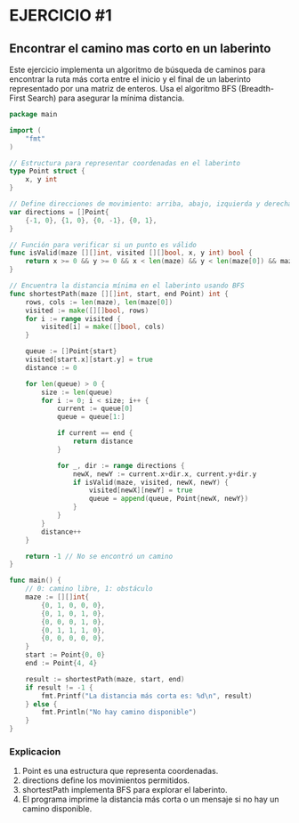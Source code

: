 # EJERCICIO #1 

## Encontrar el camino mas corto en un laberinto

Este ejercicio implementa un algoritmo de búsqueda de caminos para encontrar la ruta más corta entre el inicio y el final de un laberinto representado por una matriz de enteros. Usa el algoritmo BFS (Breadth-First Search) para asegurar la mínima distancia.

```go
package main

import (
	"fmt"
)

// Estructura para representar coordenadas en el laberinto
type Point struct {
	x, y int
}

// Define direcciones de movimiento: arriba, abajo, izquierda y derecha
var directions = []Point{
	{-1, 0}, {1, 0}, {0, -1}, {0, 1},
}

// Función para verificar si un punto es válido
func isValid(maze [][]int, visited [][]bool, x, y int) bool {
	return x >= 0 && y >= 0 && x < len(maze) && y < len(maze[0]) && maze[x][y] == 0 && !visited[x][y]
}

// Encuentra la distancia mínima en el laberinto usando BFS
func shortestPath(maze [][]int, start, end Point) int {
	rows, cols := len(maze), len(maze[0])
	visited := make([][]bool, rows)
	for i := range visited {
		visited[i] = make([]bool, cols)
	}

	queue := []Point{start}
	visited[start.x][start.y] = true
	distance := 0

	for len(queue) > 0 {
		size := len(queue)
		for i := 0; i < size; i++ {
			current := queue[0]
			queue = queue[1:]

			if current == end {
				return distance
			}

			for _, dir := range directions {
				newX, newY := current.x+dir.x, current.y+dir.y
				if isValid(maze, visited, newX, newY) {
					visited[newX][newY] = true
					queue = append(queue, Point{newX, newY})
				}
			}
		}
		distance++
	}

	return -1 // No se encontró un camino
}

func main() {
	// 0: camino libre, 1: obstáculo
	maze := [][]int{
		{0, 1, 0, 0, 0},
		{0, 1, 0, 1, 0},
		{0, 0, 0, 1, 0},
		{0, 1, 1, 1, 0},
		{0, 0, 0, 0, 0},
	}
	start := Point{0, 0}
	end := Point{4, 4}

	result := shortestPath(maze, start, end)
	if result != -1 {
		fmt.Printf("La distancia más corta es: %d\n", result)
	} else {
		fmt.Println("No hay camino disponible")
	}
}

```
### Explicacion

1. Point es una estructura que representa coordenadas.
2. directions define los movimientos permitidos.
3. shortestPath implementa BFS para explorar el laberinto.
4. El programa imprime la distancia más corta o un mensaje si no hay un camino disponible.
